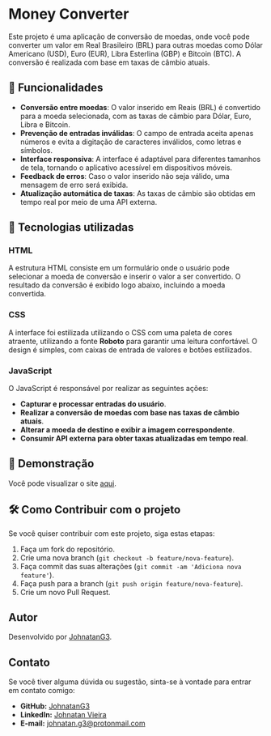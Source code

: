 # Money Converter

Este projeto é uma aplicação de conversão de moedas, onde você pode converter um valor em Real Brasileiro (BRL) para outras moedas como Dólar Americano (USD), Euro (EUR), Libra Esterlina (GBP) e Bitcoin (BTC). A conversão é realizada com base em taxas de câmbio atuais.

## 🌟 Funcionalidades

- **Conversão entre moedas**: O valor inserido em Reais (BRL) é convertido para a moeda selecionada, com as taxas de câmbio para Dólar, Euro, Libra e Bitcoin.
- **Prevenção de entradas inválidas**: O campo de entrada aceita apenas números e evita a digitação de caracteres inválidos, como letras e símbolos.
- **Interface responsiva**: A interface é adaptável para diferentes tamanhos de tela, tornando o aplicativo acessível em dispositivos móveis.
- **Feedback de erros**: Caso o valor inserido não seja válido, uma mensagem de erro será exibida.
- **Atualização automática de taxas**: As taxas de câmbio são obtidas em tempo real por meio de uma API externa.

## 🚀 Tecnologias utilizadas

### HTML
A estrutura HTML consiste em um formulário onde o usuário pode selecionar a moeda de conversão e inserir o valor a ser convertido. O resultado da conversão é exibido logo abaixo, incluindo a moeda convertida.

### CSS
A interface foi estilizada utilizando o CSS com uma paleta de cores atraente, utilizando a fonte **Roboto** para garantir uma leitura confortável. O design é simples, com caixas de entrada de valores e botões estilizados.

### JavaScript
O JavaScript é responsável por realizar as seguintes ações:
- **Capturar e processar entradas do usuário**.
- **Realizar a conversão de moedas com base nas taxas de câmbio atuais**.
- **Alterar a moeda de destino e exibir a imagem correspondente**.
- **Consumir API externa para obter taxas atualizadas em tempo real**.

## 📸 Demonstração 

Você pode visualizar o site [aqui](https://johnatang3.github.io/conversor-moedas/).

## 🛠️ Como Contribuir com o projeto

Se você quiser contribuir com este projeto, siga estas etapas:

1. Faça um fork do repositório.
2. Crie uma nova branch (`git checkout -b feature/nova-feature`).
3. Faça commit das suas alterações (`git commit -am 'Adiciona nova feature'`).
4. Faça push para a branch (`git push origin feature/nova-feature`).
5. Crie um novo Pull Request.

## Autor

Desenvolvido por [JohnatanG3](https://github.com/JohnatanG3).

## Contato

Se você tiver alguma dúvida ou sugestão, sinta-se à vontade para entrar em contato comigo:

- **GitHub:** [JohnatanG3](https://github.com/JohnatanG3)
- **LinkedIn:** [Johnatan Vieira](https://www.linkedin.com/in/johnatan-vieira-a602542aa/)
- **E-mail:** johnatan.g3@protonmail.com